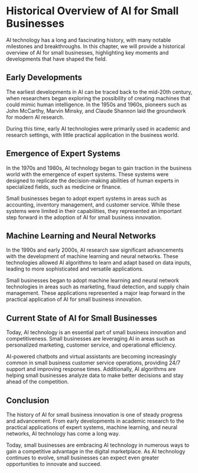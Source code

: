Historical Overview of AI for Small Businesses
=========================================================================================================

AI technology has a long and fascinating history, with many notable milestones and breakthroughs. In this chapter, we will provide a historical overview of AI for small businesses, highlighting key moments and developments that have shaped the field.

Early Developments
------------------

The earliest developments in AI can be traced back to the mid-20th century, when researchers began exploring the possibility of creating machines that could mimic human intelligence. In the 1950s and 1960s, pioneers such as John McCarthy, Marvin Minsky, and Claude Shannon laid the groundwork for modern AI research.

During this time, early AI technologies were primarily used in academic and research settings, with little practical application in the business world.

Emergence of Expert Systems
---------------------------

In the 1970s and 1980s, AI technology began to gain traction in the business world with the emergence of expert systems. These systems were designed to replicate the decision-making abilities of human experts in specialized fields, such as medicine or finance.

Small businesses began to adopt expert systems in areas such as accounting, inventory management, and customer service. While these systems were limited in their capabilities, they represented an important step forward in the adoption of AI for small business innovation.

Machine Learning and Neural Networks
------------------------------------

In the 1990s and early 2000s, AI research saw significant advancements with the development of machine learning and neural networks. These technologies allowed AI algorithms to learn and adapt based on data inputs, leading to more sophisticated and versatile applications.

Small businesses began to adopt machine learning and neural network technologies in areas such as marketing, fraud detection, and supply chain management. These applications represented a major leap forward in the practical application of AI for small business innovation.

Current State of AI for Small Businesses
----------------------------------------

Today, AI technology is an essential part of small business innovation and competitiveness. Small businesses are leveraging AI in areas such as personalized marketing, customer service, and operational efficiency.

AI-powered chatbots and virtual assistants are becoming increasingly common in small business customer service operations, providing 24/7 support and improving response times. Additionally, AI algorithms are helping small businesses analyze data to make better decisions and stay ahead of the competition.

Conclusion
----------

The history of AI for small business innovation is one of steady progress and advancement. From early developments in academic research to the practical applications of expert systems, machine learning, and neural networks, AI technology has come a long way.

Today, small businesses are embracing AI technology in numerous ways to gain a competitive advantage in the digital marketplace. As AI technology continues to evolve, small businesses can expect even greater opportunities to innovate and succeed.
